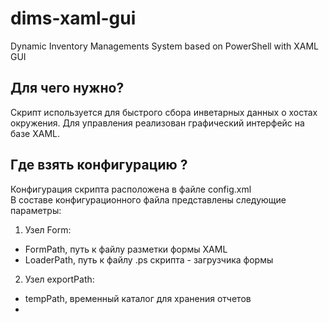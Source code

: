 # dims-xaml-gui
Dynamic Inventory Managements System based on PowerShell with XAML GUI
## Для чего нужно?
Скрипт используется для быстрого сбора инветарных данных о хостах окружения. Для управления реализован графический интерфейс на базе XAML. 
## Где взять конфигурацию ?
Конфигурация скрипта расположена в файле config.xml  
В составе конфигурационного файла представлены следующие параметры:  
1. Узел Form:  
  - FormPath, путь к файлу разметки формы XAML
  - LoaderPath, путь к файлу .ps скрипта - загрузчика формы
2. Узел exportPath:  
  - tempPath, временный каталог для хранения отчетов
  - 
